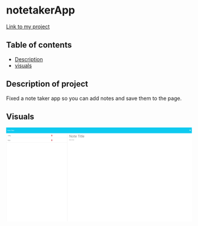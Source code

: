 # notetakerApp

[Link to my project](https://championtansnotetakerapp.herokuapp.com/notes)

## Table of contents
- [Description](#description-of-project)
- [visuals](#visuals)

## Description of project
Fixed a note taker app so you can add notes and save them to the page.


## Visuals
![search engine optimization image](assets\notetaker.png) 